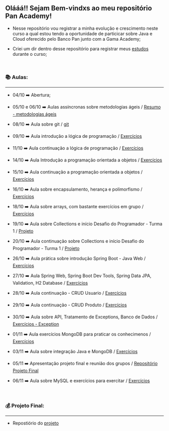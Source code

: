 ## Olááá!! Sejam Bem-vindxs ao meu repositório Pan Academy!

- Nesse repositório vou registrar a minha evolução e crescimento neste curso a qual estou tendo a oportunidade de particicar sobre Java e Cloud oferecido pelo Banco Pan junto com a Gama Academy;

- Criei um dir dentro desse repositório para registrar meus [estudos](https://github.com/Feruaro/Pan-Academy-Java/tree/main/Estudos%20Fe) durante o curso;

  ​


### :books: Aulas:

-----------

* 04/10   :arrow_right:    Abertura;
* 05/10 e 06/10    :arrow_right:   Aulas assíncronas sobre metodologias ágeis  /  [Resumo - metodologias ágeis](https://github.com/Feruaro/Pan-Academy-Java/tree/main/Aulas/05-10%20e%2006-10)
* 08/10   :arrow_right:     Aula sobre git   /    [git](https://github.com/Feruaro/Pan-Academy-Java/tree/main/Aulas/08-10)  
* 09/10   :arrow_right:     Aula introdução a lógica de programação   /    [Exercícios](https://github.com/Feruaro/Pan-Academy-Java/tree/main/Aulas/09-10)
* 11/10   :arrow_right:     Aula continuação a lógica de programação  /  [Exercícios](https://github.com/Feruaro/Pan-Academy-Java/tree/main/Aulas/11-10)
* 14/10   :arrow_right:     Aula Introdução a programação orientada a objetos   /   [Exercícios](https://github.com/Feruaro/Pan-Academy-Java/tree/main/Aulas/14-10)
* 15/10   :arrow_right:     Aula continuação a programação orientada a objetos /  [Exercícios](https://github.com/Feruaro/Pan-Academy-Java/tree/main/Aulas/15-10)
* 16/10   :arrow_right:     Aula sobre encapsulamento, herança e polimorfismo /  [Exercícios](https://github.com/Feruaro/Pan-Academy-Java/tree/main/Aulas/16-10)
* 18/10   :arrow_right:     Aula sobre arrays, com bastante exercícios em grupo /  [Exercícios](https://github.com/Feruaro/Pan-Academy-Java/tree/main/Aulas/18-10)
* 19/10   :arrow_right:     Aula sobre Collections e início Desafio do Programador - Turma 1 /   [Projeto](https://github.com/Feruaro/Desafio1)
* 20/10   :arrow_right:     Aula continuação sobre Collections e início Desafio do Programador - Turma 1 /   [Projeto](https://github.com/Feruaro/Desafio1)
* 26/10   :arrow_right:     Aula prática sobre introdução Spring Boot - Java Web / [Exercícios](https://github.com/Feruaro/Pan-Academy/tree/main/Aulas%20-%20Spring/26-10)
* 27/10   :arrow_right:     Aula Spring Web, Spring Boot Dev Tools, Spring Data JPA, Validation, H2 Database / [Exercícios](https://github.com/Feruaro/Pan-Academy/tree/main/Aulas%20-%20Spring/27-10)
* 28/10   :arrow_right:     Aula continuação - CRUD Usuario  /  [Exercícios](https://github.com/Feruaro/Pan-Academy/tree/main/Aulas%20-%20Spring/28-10)
* 29/10   :arrow_right:     Aula continuação - CRUD Produto  / [Exercícios](https://github.com/Feruaro/Pan-Academy/tree/main/Aulas%20-%20Spring/29-10)
* 30/10   :arrow_right:     Aula sobre API, Tratamento de Exceptions, Banco de Dados  /  [Exercícios - Exception](https://github.com/Feruaro/Pan-Academy/tree/main/Aulas%20-%20Java/30-10)
* 01/11   :arrow_right:     Aula exercícios MongoDB para praticar os conhecimenos  /  [Exercícios](https://github.com/Feruaro/Pan-Academy/tree/main/Aulas%20-%20DataBase/01-11)
* 03/11   :arrow_right:     Aula sobre integração Java e MongoDB  /  [Exercícios](https://github.com/Feruaro/Pan-Academy/tree/main/Aulas%20-%20DataBase/03-11)
* 05/11   :arrow_right:     Apresentação projeto final e reunião dos grupos   /  [Repositório Projeto Final](https://github.com/Feruaro/Blue-Bank-Pan-Academy)
* 06/11   :arrow_right:     Aula sobre MySQL e exercícios para exercitar  /  [Exercícios](https://github.com/Feruaro/Pan-Academy/tree/main/Aulas%20-%20DataBase/06-11)

  ​


### :moneybag: Projeto Final:

---------

* Repostiório do [projeto](https://github.com/Feruaro/Five-Stars-Bank)


